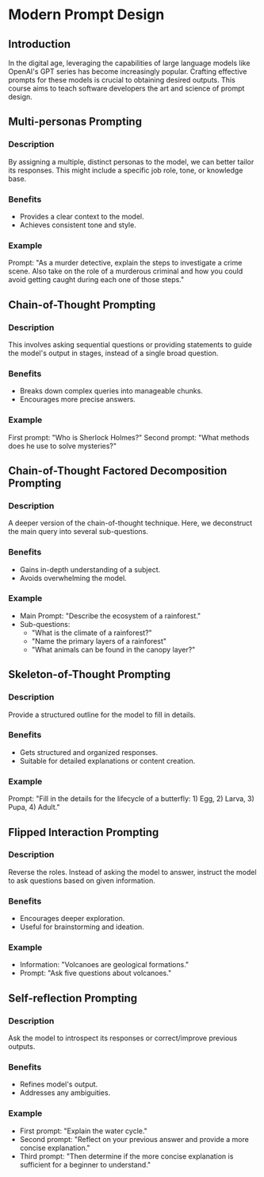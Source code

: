 # Modern Prompt Design

## Introduction

In the digital age, leveraging the capabilities of large language models like OpenAI's GPT series has become increasingly popular. Crafting effective prompts for these models is crucial to obtaining desired outputs. This course aims to teach software developers the art and science of prompt design.

## Multi-personas Prompting

### Description

By assigning a multiple, distinct personas to the model, we can better tailor its responses. This might include a specific job role, tone, or knowledge base.

### Benefits

- Provides a clear context to the model.
- Achieves consistent tone and style.

### Example

Prompt: "As a murder detective, explain the steps to investigate a crime scene. Also take on the role of a murderous criminal and how you could avoid getting caught during each one of those steps."

## Chain-of-Thought Prompting

### Description

This involves asking sequential questions or providing statements to guide the model's output in stages, instead of a single broad question.

### Benefits

- Breaks down complex queries into manageable chunks.
- Encourages more precise answers.

### Example

First prompt: "Who is Sherlock Holmes?"
Second prompt: "What methods does he use to solve mysteries?"


## Chain-of-Thought Factored Decomposition Prompting

### Description

A deeper version of the chain-of-thought technique. Here, we deconstruct the main query into several sub-questions.

### Benefits

- Gains in-depth understanding of a subject.
- Avoids overwhelming the model.

### Example

- Main Prompt: "Describe the ecosystem of a rainforest."
- Sub-questions:
  - "What is the climate of a rainforest?"
  - "Name the primary layers of a rainforest"
  - "What animals can be found in the canopy layer?"

## Skeleton-of-Thought Prompting

### Description

Provide a structured outline for the model to fill in details.

### Benefits

- Gets structured and organized responses.
- Suitable for detailed explanations or content creation.

### Example

Prompt: "Fill in the details for the lifecycle of a butterfly: 1) Egg, 2) Larva, 3) Pupa, 4) Adult."

## Flipped Interaction Prompting

### Description

Reverse the roles. Instead of asking the model to answer, instruct the model to ask questions based on given information.

### Benefits

- Encourages deeper exploration.
- Useful for brainstorming and ideation.

### Example

- Information: "Volcanoes are geological formations."
- Prompt: "Ask five questions about volcanoes."

## Self-reflection Prompting

### Description

Ask the model to introspect its responses or correct/improve previous outputs.

### Benefits
- Refines model's output.
- Addresses any ambiguities.

### Example

- First prompt: "Explain the water cycle."
- Second prompt: "Reflect on your previous answer and provide a more concise explanation."
- Third prompt: "Then determine if the more concise explanation is sufficient for a beginner to understand."

